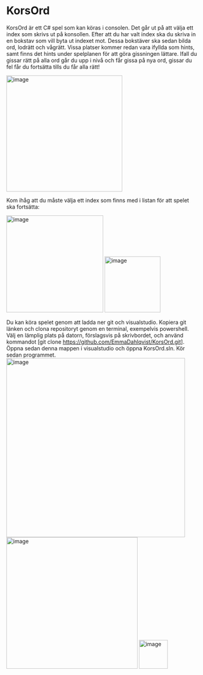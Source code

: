 # KorsOrd
KorsOrd är ett C# spel som kan köras i consolen. Det går ut på att välja ett index som skrivs ut på konsollen. Efter att du har valt index ska du skriva in en bokstav som vill byta ut indexet mot. Dessa bokstäver ska sedan bilda ord, lodrätt och vågrätt. Vissa platser kommer redan vara ifyllda som hints, samt finns det hints under spelplanen för att göra gissningen lättare. Ifall du gissar rätt på alla ord går du upp i nivå och får gissa på nya ord, gissar du fel får du fortsätta tills du får alla rätt!

<img width="303" alt="image" src="https://user-images.githubusercontent.com/91540265/194552828-66ee823f-3011-4b74-ac14-4c94ede02eec.png">

Kom ihåg att du måste välja ett index som finns med i listan för att spelet ska fortsätta:

<img width="253" alt="image" src="https://user-images.githubusercontent.com/91540265/194553012-4168c84b-db1d-447f-977a-91b9673df66f.png">
<img width="146" alt="image" src="https://user-images.githubusercontent.com/91540265/194553173-0f5f14ed-1498-4332-8ccd-4793b02f6381.png">

Du kan köra spelet genom att ladda ner git och visualstudio. Kopiera git länken och clona repositoryt genom en terminal, exempelvis powershell. Välj en lämplig plats på datorn, förslagsvis på skrivbordet, och använd kommandot [git clone https://github.com/EmmaDahlqvist/KorsOrd.git]. Öppna sedan denna mappen i visualstudio och öppna KorsOrd.sln. Kör sedan programmet.
<img width="467" alt="image" src="https://user-images.githubusercontent.com/91540265/198583050-e9f2429c-02b4-47eb-915f-51a368646413.png">
<img width="343" alt="image" src="https://user-images.githubusercontent.com/91540265/198583106-14c5b3a9-433a-4717-84a0-6288e6c98a75.png">
<img width="75" alt="image" src="https://user-images.githubusercontent.com/91540265/198583156-8e123040-e801-4d16-8f08-5fee46636f5f.png">

